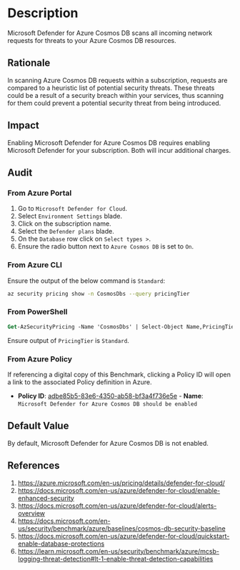 # Description

Microsoft Defender for Azure Cosmos DB scans all incoming network requests for threats to your Azure Cosmos DB resources.

## Rationale

In scanning Azure Cosmos DB requests within a subscription, requests are compared to a heuristic list of potential security threats. These threats could be a result of a security breach within your services, thus scanning for them could prevent a potential security threat from being introduced.

## Impact

Enabling Microsoft Defender for Azure Cosmos DB requires enabling Microsoft Defender for your subscription. Both will incur additional charges.

## Audit

### From Azure Portal

1. Go to `Microsoft Defender for Cloud`.
2. Select `Environment Settings` blade.
3. Click on the subscription name.
4. Select the `Defender plans` blade.
5. On the `Database` row click on `Select types >`.
6. Ensure the radio button next to `Azure Cosmos DB` is set to `On`.

### From Azure CLI

Ensure the output of the below command is `Standard`:

```sh
az security pricing show -n CosmosDbs --query pricingTier
```

### From PowerShell

```ps
Get-AzSecurityPricing -Name 'CosmosDbs' | Select-Object Name,PricingTier
```

Ensure output of `PricingTier` is `Standard`.

### From Azure Policy

If referencing a digital copy of this Benchmark, clicking a Policy ID will open a link to the associated Policy definition in Azure.

- **Policy ID**: [adbe85b5-83e6-4350-ab58-bf3a4f736e5e](https://portal.azure.com/#view/Microsoft_Azure_Policy/PolicyDetailBlade/definitionId/%2Fproviders%2FMicrosoft.Authorization%2FpolicyDefinitions%2Fadbe85b5-83e6-4350-ab58-bf3a4f736e5e) - **Name**: `Microsoft Defender for Azure Cosmos DB should be enabled`

## Default Value

By default, Microsoft Defender for Azure Cosmos DB is not enabled.

## References

1. <https://azure.microsoft.com/en-us/pricing/details/defender-for-cloud/>
2. <https://docs.microsoft.com/en-us/azure/defender-for-cloud/enable-enhanced-security>
3. <https://docs.microsoft.com/en-us/azure/defender-for-cloud/alerts-overview>
4. <https://docs.microsoft.com/en-us/security/benchmark/azure/baselines/cosmos-db-security-baseline>
5. <https://docs.microsoft.com/en-us/azure/defender-for-cloud/quickstart-enable-database-protections>
6. <https://learn.microsoft.com/en-us/security/benchmark/azure/mcsb-logging-threat-detection#lt-1-enable-threat-detection-capabilities>
